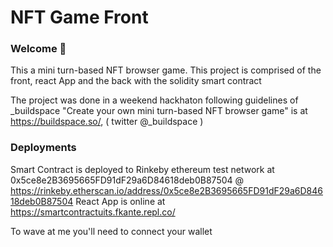 # NFT Game Front

### **Welcome 👋**
This a mini turn-based NFT browser game.
This project is comprised of the front, react App and the back with the solidity smart contract

The project was done in a weekend hackhaton following guidelines of _buildspace 
"Create your own mini turn-based NFT browser game" is at https://buildspace.so/, ( twitter @_buildspace )

### Deployments
Smart Contract is deployed to Rinkeby ethereum test network at 0x5ce8e2B3695665FD91dF29a6D84618deb0B87504 @ https://rinkeby.etherscan.io/address/0x5ce8e2B3695665FD91dF29a6D84618deb0B87504
React App is online at https://smartcontractuits.fkante.repl.co/

To wave at me you'll need to connect your wallet
